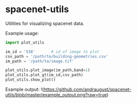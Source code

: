 # spacenet-utils
Utilities for visualizing spacenet data.

Example usage:

```python
import plot_utils

im_id = '538'       # id of image to plot
csv_path = '/path/to/building-geometries.csv'
im_path = '/path/to/image.tif'

plot_utils.plot_image(im_path,band=1)
plot_utils.plot_gt(im_id,csv_path)
plot_utils.show_plot()
```

Example output:
!(https://github.com/andraugust/spacenet-utils/blob/master/example_output.png?raw=true)
